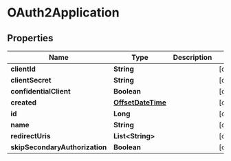 # OAuth2Application

## Properties
Name | Type | Description | Notes
------------ | ------------- | ------------- | -------------
**clientId** | **String** |  |  [optional]
**clientSecret** | **String** |  |  [optional]
**confidentialClient** | **Boolean** |  |  [optional]
**created** | [**OffsetDateTime**](OffsetDateTime.md) |  |  [optional]
**id** | **Long** |  |  [optional]
**name** | **String** |  |  [optional]
**redirectUris** | **List&lt;String&gt;** |  |  [optional]
**skipSecondaryAuthorization** | **Boolean** |  |  [optional]
